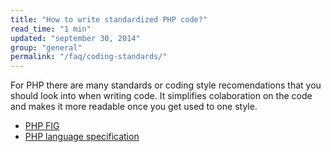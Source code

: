 ```yaml
---
title: "How to write standardized PHP code?"
read_time: "1 min"
updated: "september 30, 2014"
group: "general"
permalink: "/faq/coding-standards/"
---
```


For PHP there are many standards or coding style recomendations that you should look into when writing code. It simplifies colaboration on the code
and makes it more readable once you get used to one style.

* [PHP FIG](http://php.fig.org)
* [PHP language specification](https://github.com/php/php-langspec)
